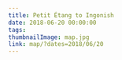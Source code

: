 ```yaml
---
title: Petit Étang to Ingonish
date: 2018-06-20 00:00:00
tags:
thumbnailImage: map.jpg
link: map/?dates=2018/06/20
---
```

<!-- excerpt -->
